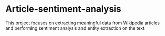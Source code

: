 # Article-sentiment-analysis
This project focuses on extracting meaningful data from Wikipedia articles and performing sentiment analysis and entity extraction on the text. 
